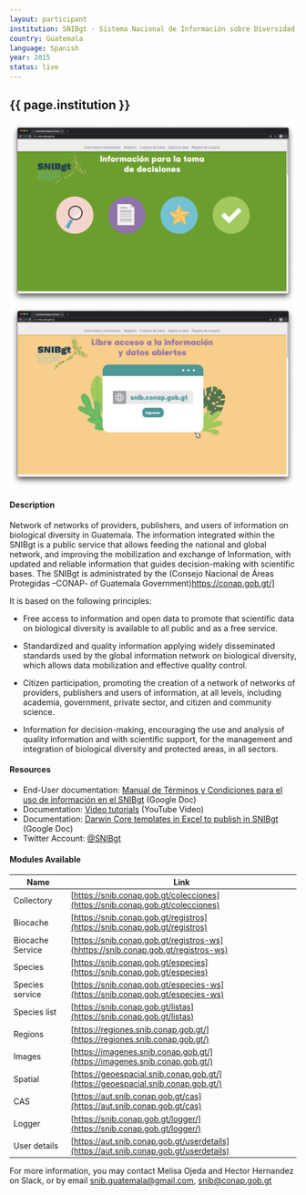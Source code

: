 ```yaml
---
layout: participant
institution: SNIBgt - Sistema Nacional de Información sobre Diversidad Biológica de Guatemala
country: Guatemala
language: Spanish
year: 2015
status: live
---
```


## {{ page.institution }}

[![SNIBgt - Sistema Nacional de Información sobre Diversidad Biológica de Guatemala](../assets/img/participants/conap.png)](https://snib.conap.gob.gt/)
[![SNIBgt - Sistema Nacional de Información sobre Diversidad Biológica de Guatemala](../assets/img/participants/conap2.png)](https://snib.conap.gob.gt/)


#### Description 
Network of networks of providers, publishers, and users of information on biological diversity in Guatemala. The information integrated within the SNIBgt is a public service that allows feeding the national and global network, and improving the mobilization and exchange of Information, with updated and reliable information that guides decision-making with scientific bases. The SNIBgt is administrated by the (Consejo Nacional de Áreas Protegidas –CONAP- of Guatemala Government)https://conap.gob.gt/]

It is based on the following principles:

-	Free access to information and open data to promote that scientific data on biological diversity is available to all public and as a free service.

-	Standardized and quality information applying widely disseminated standards used by the global information network on biological diversity, which allows data mobilization and effective quality control.

-	Citizen participation, promoting the creation of a network of networks of providers, publishers and users of information, at all levels, including academia, government, private sector, and citizen and community science.

-	Information for decision-making, encouraging the use and analysis of quality information and with scientific support, for the management and integration of biological diversity and protected areas, in all sectors.

#### Resources

- End-User documentation: [Manual de Términos y Condiciones para el uso de información en el SNIBgt](https://drive.google.com/file/d/15alLzwXrIGv6TXn6dfT-msybymIp1mRo/view?usp=sharing) (Google Doc)
- Documentation: [Video tutorials](https://www.youtube.com/channel/UCJEdErXjSqEhKAbgr-qmUUw) (YouTube Video)
- Documentation: [Darwin Core templates in Excel to publish in SNIBgt](https://drive.google.com/drive/folders/1qKV2a3CJY341fDEV3y9OI8ojC2NOXheM?usp=sharing)  (Google Doc)
- Twitter Account: [@SNIBgt](https://twitter.com/SNIBgt) 


#### Modules Available 

| Name              | Link                                                                                   | 
| ------------------|----------------------------------------------------------------------------------------|
| Collectory		| [https://snib.conap.gob.gt/colecciones](https://snib.conap.gob.gt/colecciones)         |
| Biocache          | [https://snib.conap.gob.gt/registros](https://snib.conap.gob.gt/registros)             |
| Biocache Service  | [https://snib.conap.gob.gt/registros-ws](hhttps://snib.conap.gob.gt/registros-ws)      |
| Species           | [https://snib.conap.gob.gt/especies](https://snib.conap.gob.gt/especies)               |
| Species service   | [https://snib.conap.gob.gt/especies-ws](https://snib.conap.gob.gt/especies-ws)         | 
| Species list      | [https://snib.conap.gob.gt/listas](https://snib.conap.gob.gt/listas)                   |  
| Regions           | [https://regiones.snib.conap.gob.gt/](https://regiones.snib.conap.gob.gt/)             |
| Images            | [https://imagenes.snib.conap.gob.gt/](https://imagenes.snib.conap.gob.gt/)             |
| Spatial           | [https://geoespacial.snib.conap.gob.gt/](https://geoespacial.snib.conap.gob.gt/)       |
| CAS               | [https://aut.snib.conap.gob.gt/cas](https://aut.snib.conap.gob.gt/cas)                 |
| Logger            | [https://snib.conap.gob.gt/logger/](https://snib.conap.gob.gt/logger/)                 |
| User details      | [https://aut.snib.conap.gob.gt/userdetails](https://aut.snib.conap.gob.gt/userdetails) |


For more information, you may contact Melisa Ojeda and Hector Hernandez on Slack, or by email snib.guatemala@gmail.com, snib@conap.gob.gt 
